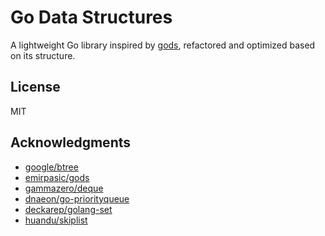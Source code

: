 # Go Data Structures

A lightweight Go library inspired by [gods](https://github.com/emirpasic/gods), refactored and optimized based on its structure.

## License

MIT

## Acknowledgments

- [google/btree](https://github.com/google/btree/tree/master)
- [emirpasic/gods](https://github.com/emirpasic/gods)
- [gammazero/deque](https://github.com/gammazero/deque)
- [dnaeon/go-priorityqueue](https://github.com/dnaeon/go-priorityqueue)
- [deckarep/golang-set](https://github.com/deckarep/golang-set)
- [huandu/skiplist](https://github.com/huandu/skiplist)
